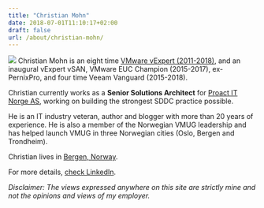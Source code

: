 ```yaml
---
title: "Christian Mohn"
date: 2018-07-01T11:10:17+02:00
draft: false
url: /about/christian-mohn/
---
```


![](/img/cmohn.jpg#floatright) Christian Mohn is an eight time [VMware vExpert (2011-2018)](https://vexpert.vmware.com/), and an inaugural vExpert vSAN, VMware EUC Champion (2015-2017), ex-PernixPro, and four time Veeam Vanguard (2015-2018).

Christian currently works as a **Senior Solutions Architect** for [Proact IT Norge AS](http://proact.no), working on building the strongest SDDC practice possible.

He is an IT industry veteran, author and blogger with more than 20 years of experience. He is also a member of the Norwegian VMUG leadership and has helped launch VMUG in three Norwegian cities (Oslo, Bergen and Trondheim).

Christian lives in [Bergen, Norway](https://en.wikipedia.org/wiki/Bergen).

For more details, [check LinkedIn](https://www.linkedin.com/in/christianmohn/).

_Disclaimer: The views expressed anywhere on this site are strictly mine and not the opinions and views of my employer._
